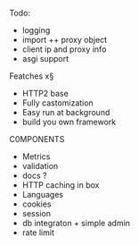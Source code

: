 Todo: 
* logging
* import ++  proxy  object
* client ip and proxy info
* asgi support

Featches x§

* HTTP2 base 
* Fully castomization 
* Easy run at background 
* build you own framework

C0MPONENTS
* Metrics
* validation
* docs ?
* HTTP caching in box 
* Languages
* cookies
* session
* db integraton + simple admin
* rate  limit
